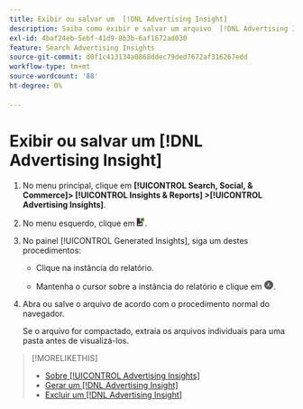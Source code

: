 ```yaml
---
title: Exibir ou salvar um  [!DNL Advertising Insight]
description: Saiba como exibir e salvar um arquivo  [!DNL Advertising Insight] .
exl-id: 4baf24eb-5ebf-41d9-8b3b-6af1672ad030
feature: Search Advertising Insights
source-git-commit: d0f1c413134a0868ddec79ded7672af316267edd
workflow-type: tm+mt
source-wordcount: '88'
ht-degree: 0%

---
```


# Exibir ou salvar um [!DNL Advertising Insight]

1. No menu principal, clique em **[!UICONTROL Search, Social, & Commerce]> [!UICONTROL Insights & Reports] >[!UICONTROL Advertising Insights]**.

2. No menu esquerdo, clique em ![Relatórios](/help/search-social-commerce/assets/insight-reports.png "Relatórios").

3. No painel [!UICONTROL Generated Insights], siga um destes procedimentos:

   * Clique na instância do relatório.

   * Mantenha o cursor sobre a instância do relatório e clique em ![Baixar](/help/search-social-commerce/assets/insight-download.png "Baixar").

4. Abra ou salve o arquivo de acordo com o procedimento normal do navegador.

   Se o arquivo for compactado, extraia os arquivos individuais para uma pasta antes de visualizá-los.

>[!MORELIKETHIS]
>
>* [Sobre [!UICONTROL Advertising Insights]](insight-about.md)
>* [Gerar um [!DNL Advertising Insight]](insight-generate.md)
>* [Excluir um [!DNL Advertising Insight]](insight-delete.md)
